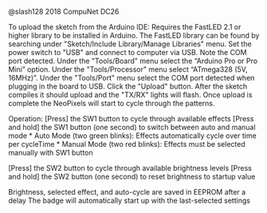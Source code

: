 @slash128 2018
CompuNet DC26

To upload the sketch from the Arduino IDE:
  Requires the FastLED 2.1 or higher library to be installed in Arduino.
    The FastLED library can be found by searching under "Sketch/Include Library/Manage Libraries" menu.
  Set the power switch to "USB" and connect to computer via USB. Note the COM port detected.
  Under the "Tools/Board" menu select the “Arduino Pro or Pro Mini” option.
  Under the "Tools/Processor" menu select “ATmega328 (5V, 16MHz)”.
  Under the "Tools/Port" menu select the COM port detected when plugging in the board to USB.
  Click the "Upload" button.
  After the sketch compiles it should upload and the "TX/RX" lights will flash.
  Once upload is complete the NeoPixels will start to cycle through the patterns.

Operation:
  [Press] the SW1 button to cycle through available effects
  [Press and hold] the SW1 button (one second) to switch between auto and manual mode
    * Auto Mode (two green blinks): Effects automatically cycle over time per cycleTime
    * Manual Mode (two red blinks): Effects must be selected manually with SW1 button

  [Press] the SW2 button to cycle through available brightness levels
  [Press and hold] the SW2 button (one second) to reset brightness to startup value

  Brightness, selected effect, and auto-cycle are saved in EEPROM after a delay
  The badge will automatically start up with the last-selected settings